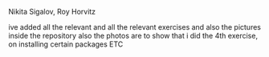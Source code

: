 Nikita Sigalov, Roy Horvitz

ive added all the relevant and all the relevant exercises and also the pictures inside the repository
also the photos are to show that i did the 4th exercise, on installing certain packages ETC
